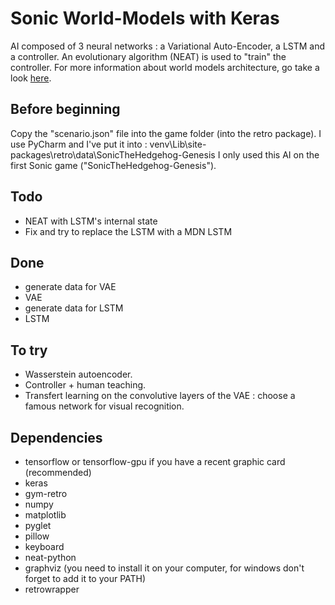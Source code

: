 # Sonic World-Models with Keras

AI composed of 3 neural networks : a Variational Auto-Encoder, a LSTM and a controller.
An evolutionary algorithm (NEAT) is used to "train" the controller.
For more information about world models architecture, go take a look [here](https://worldmodels.github.io/).

## Before beginning

Copy the "scenario.json" file into the game folder (into the retro package).
I use PyCharm and I've put it into : venv\Lib\site-packages\retro\data\SonicTheHedgehog-Genesis
I only used this AI on the first Sonic game ("SonicTheHedgehog-Genesis").

## Todo

- NEAT with LSTM's internal state
- Fix and try to replace the LSTM with a MDN LSTM

## Done

- generate data for VAE
- VAE
- generate data for LSTM
- LSTM

## To try

- Wasserstein autoencoder.
- Controller + human teaching.
- Transfert learning on the convolutive layers of the VAE : choose a famous network for visual recognition.

## Dependencies

- tensorflow or tensorflow-gpu if you have a recent graphic card (recommended)
- keras
- gym-retro
- numpy
- matplotlib
- pyglet
- pillow
- keyboard
- neat-python
- graphviz (you need to install it on your computer, for windows don't forget to add it to your PATH)
- retrowrapper
